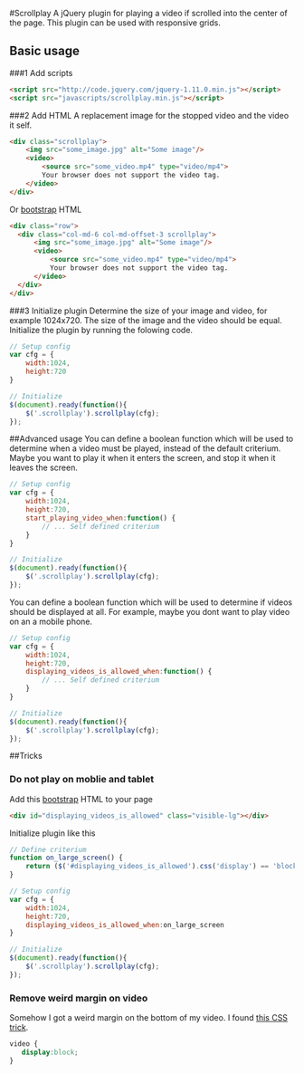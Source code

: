 #Scrollplay
A jQuery plugin for playing a video if scrolled into the center of the page. This plugin can be used with responsive 
grids.

## Basic usage
###1 Add scripts
```html
<script src="http://code.jquery.com/jquery-1.11.0.min.js"></script>
<script src="javascripts/scrollplay.min.js"></script>
```
###2 Add HTML
A replacement image for the stopped video and the video it self.
```html
<div class="scrollplay">
    <img src="some_image.jpg" alt="Some image"/>
    <video>
        <source src="some_video.mp4" type="video/mp4">
        Your browser does not support the video tag.
    </video>
</div>
```
Or [bootstrap](http://getbootstrap.com/) HTML
```html
<div class="row">
  <div class="col-md-6 col-md-offset-3 scrollplay">
      <img src="some_image.jpg" alt="Some image"/>
      <video>
          <source src="some_video.mp4" type="video/mp4">
          Your browser does not support the video tag.
      </video>
  </div>
</div>
```
###3 Initialize plugin
Determine the size of your image and video, for example 1024x720. The size of the image and the video should be equal. 
Initialize the plugin by running the folowing code.
```javascript
// Setup config
var cfg = {
    width:1024,
    height:720
}

// Initialize
$(document).ready(function(){
    $('.scrollplay').scrollplay(cfg);
});
```

##Advanced usage
You can define a boolean function which will be used to determine when a video must be played, instead of the default 
criterium. Maybe you want to play it when it enters the screen, and stop it when it leaves the screen.
```javascript
// Setup config
var cfg = {
    width:1024,
    height:720,
    start_playing_video_when:function() {
        // ... Self defined criterium
    }
}

// Initialize
$(document).ready(function(){
    $('.scrollplay').scrollplay(cfg);
});
```

You can define a boolean function which will be used to determine if videos should be displayed at all. For example, maybe
you dont want to play video on an a mobile phone.
```javascript
// Setup config
var cfg = {
    width:1024,
    height:720,
    displaying_videos_is_allowed_when:function() {
        // ... Self defined criterium
    }
}

// Initialize
$(document).ready(function(){
    $('.scrollplay').scrollplay(cfg);
});
```
##Tricks
### Do not play on moblie and tablet
Add this [bootstrap](http://getbootstrap.com/) HTML to your page
```html
<div id="displaying_videos_is_allowed" class="visible-lg"></div>
```
Initialize plugin like this
```javascript
// Define criterium
function on_large_screen() {
    return ($('#displaying_videos_is_allowed').css('display') == 'block' || false);
}

// Setup config
var cfg = {
    width:1024,
    height:720,
    displaying_videos_is_allowed_when:on_large_screen
}

// Initialize
$(document).ready(function(){
    $('.scrollplay').scrollplay(cfg);
});
```

### Remove weird margin on video
Somehow I got a weird margin on the bottom of my video. I found [this CSS trick](http://css-tricks.com/forums/topic/solved-unusual-bottom-margin-on-html5-video-element/).
 ```css
 video {
    display:block;
 } 
 ```